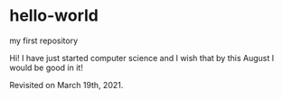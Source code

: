 # hello-world
my first repository

Hi! I have just started computer science and I wish that by this August I would be good in it!

Revisited on March 19th, 2021.
